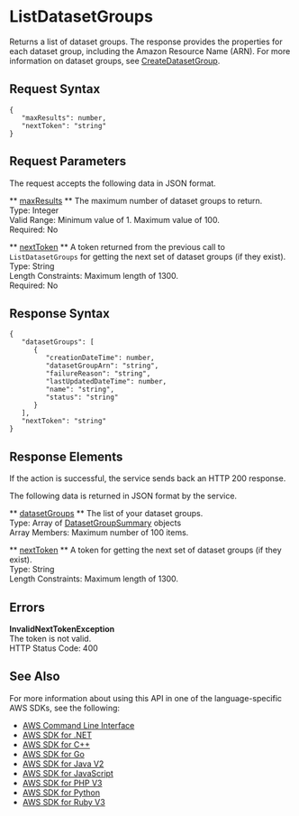 # ListDatasetGroups<a name="API_ListDatasetGroups"></a>

Returns a list of dataset groups\. The response provides the properties for each dataset group, including the Amazon Resource Name \(ARN\)\. For more information on dataset groups, see [CreateDatasetGroup](API_CreateDatasetGroup.md)\.

## Request Syntax<a name="API_ListDatasetGroups_RequestSyntax"></a>

```
{
   "maxResults": number,
   "nextToken": "string"
}
```

## Request Parameters<a name="API_ListDatasetGroups_RequestParameters"></a>

The request accepts the following data in JSON format\.

 ** [maxResults](#API_ListDatasetGroups_RequestSyntax) **   <a name="personalize-ListDatasetGroups-request-maxResults"></a>
The maximum number of dataset groups to return\.  
Type: Integer  
Valid Range: Minimum value of 1\. Maximum value of 100\.  
Required: No

 ** [nextToken](#API_ListDatasetGroups_RequestSyntax) **   <a name="personalize-ListDatasetGroups-request-nextToken"></a>
A token returned from the previous call to `ListDatasetGroups` for getting the next set of dataset groups \(if they exist\)\.  
Type: String  
Length Constraints: Maximum length of 1300\.  
Required: No

## Response Syntax<a name="API_ListDatasetGroups_ResponseSyntax"></a>

```
{
   "datasetGroups": [ 
      { 
         "creationDateTime": number,
         "datasetGroupArn": "string",
         "failureReason": "string",
         "lastUpdatedDateTime": number,
         "name": "string",
         "status": "string"
      }
   ],
   "nextToken": "string"
}
```

## Response Elements<a name="API_ListDatasetGroups_ResponseElements"></a>

If the action is successful, the service sends back an HTTP 200 response\.

The following data is returned in JSON format by the service\.

 ** [datasetGroups](#API_ListDatasetGroups_ResponseSyntax) **   <a name="personalize-ListDatasetGroups-response-datasetGroups"></a>
The list of your dataset groups\.  
Type: Array of [DatasetGroupSummary](API_DatasetGroupSummary.md) objects  
Array Members: Maximum number of 100 items\.

 ** [nextToken](#API_ListDatasetGroups_ResponseSyntax) **   <a name="personalize-ListDatasetGroups-response-nextToken"></a>
A token for getting the next set of dataset groups \(if they exist\)\.  
Type: String  
Length Constraints: Maximum length of 1300\.

## Errors<a name="API_ListDatasetGroups_Errors"></a>

 **InvalidNextTokenException**   
The token is not valid\.  
HTTP Status Code: 400

## See Also<a name="API_ListDatasetGroups_SeeAlso"></a>

For more information about using this API in one of the language\-specific AWS SDKs, see the following:
+  [ AWS Command Line Interface](https://docs.aws.amazon.com/goto/aws-cli/personalize-2018-05-22/ListDatasetGroups) 
+  [ AWS SDK for \.NET](https://docs.aws.amazon.com/goto/DotNetSDKV3/personalize-2018-05-22/ListDatasetGroups) 
+  [ AWS SDK for C\+\+](https://docs.aws.amazon.com/goto/SdkForCpp/personalize-2018-05-22/ListDatasetGroups) 
+  [ AWS SDK for Go](https://docs.aws.amazon.com/goto/SdkForGoV1/personalize-2018-05-22/ListDatasetGroups) 
+  [ AWS SDK for Java V2](https://docs.aws.amazon.com/goto/SdkForJavaV2/personalize-2018-05-22/ListDatasetGroups) 
+  [ AWS SDK for JavaScript](https://docs.aws.amazon.com/goto/AWSJavaScriptSDK/personalize-2018-05-22/ListDatasetGroups) 
+  [ AWS SDK for PHP V3](https://docs.aws.amazon.com/goto/SdkForPHPV3/personalize-2018-05-22/ListDatasetGroups) 
+  [ AWS SDK for Python](https://docs.aws.amazon.com/goto/boto3/personalize-2018-05-22/ListDatasetGroups) 
+  [ AWS SDK for Ruby V3](https://docs.aws.amazon.com/goto/SdkForRubyV3/personalize-2018-05-22/ListDatasetGroups) 